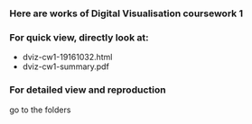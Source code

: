 ### Here are works of Digital Visualisation coursework 1

### For quick view, directly look at:
- dviz-cw1-19161032.html
- dviz-cw1-summary.pdf

### For detailed view and reproduction
go to the folders
